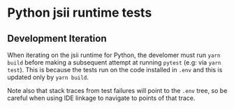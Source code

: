 # Python jsii runtime tests
## Development Iteration

When iterating on the jsii runtime for Python, the develomer must run
`yarn build` before making a subsequent attempt at running `pytest` (e.g: via
`yarn test`). This is because the tests run on the code installed in `.env` and
this is updated only by `yarn build`.

Note also that stack traces from test failures will point to the `.env` tree,
so be careful when using IDE linkage to navigate to points of that trace.
